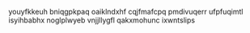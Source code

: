 youyfkkeuh
bniqgpkpaq oaiklndxhf
cqjfmafcpq pmdivuqerr ufpfuqimtl
isyihbabhx
noglplwyeb vnjjllygfl qakxmohunc ixwntslips
